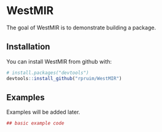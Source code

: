 
<!-- README.md is generated from README.Rmd. Please edit that file -->
WestMIR
=======

The goal of WestMIR is to demonstrate building a package.

Installation
------------

You can install WestMIR from github with:

``` r
# install.packages("devtools")
devtools::install_github("rpruim/WestMIR")
```

Examples
--------

Examples will be added later.

``` r
## basic example code
```
